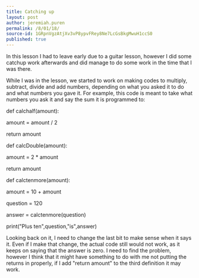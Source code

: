 ```yaml
---
title: Catching up
layout: post
author: jeremiah.puren
permalink: /8/01/18/
source-id: 1GRpnVgzAtjXv3vP8ypvFRey8Ne7LcGsBkgMwuH1ccS0
published: true
---
```

In this lesson I had to leave early due to a guitar lesson, however I did some catchup work afterwards and did manage to do some work in the time that I was there.

While I was in the lesson, we started to work on making codes to multiply, subtract, divide and add numbers, depending on what you asked it to do and what numbers you gave it. For example, this code is meant to take what numbers you ask it and say the sum it is programmed to: 

def calchalf(amount):

  amount = amount / 2

  return amount

def calcDouble(amount):

  amount = 2 * amount

  return amount

def calctenmore(amount):

  amount = 10 + amount

  

  

question = 120

answer = calctenmore(question)

print("Plus ten",question,"is",answer)

Looking back on it, I need to change the last bit to make sense when it says it. Even if I make that change, the actual code still would not work, as it keeps on saying that the answer is zero. I need to find the problem, however I think that it might have something to do with me not putting the returns in properly, if I add "return amount" to the third definition it may work.


